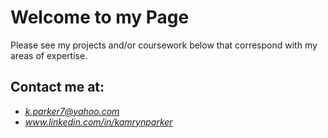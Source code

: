 # Welcome to my Page
Please see my projects and/or coursework below that correspond with my areas of expertise.






## Contact me at:
* *k.parker7@yahoo.com*
* *www.linkedin.com/in/kamrynparker*

